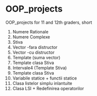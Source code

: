 # OOP_projects

OOP_projects for 11 and 12th graders, short

1. Numere Rationale
2. Numere Complexe
3. Stiva
4. Vector -fara distructor
5. Vector -cu distructor
6. Template (suma vector)
7. Template clasa Stiva
8. Intervale4 (Template Stiva)
9. Template clasa Stiva
10. Variabile statice + functii statice
11. Clasa listelor simplu inlantuite
12. Clasa LSI + Redefinirea operatorilor
